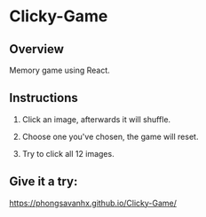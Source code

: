 # Clicky-Game

## Overview

Memory game using React.


## Instructions
1. Click an image, afterwards it will shuffle.

2. Choose one you've chosen, the game will reset.

3. Try to click all 12 images.

## Give it a try:

https://phongsavanhx.github.io/Clicky-Game/
